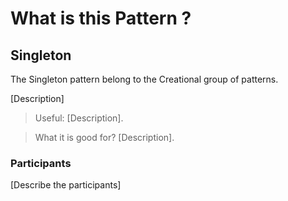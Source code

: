 ﻿# What is this Pattern ?

## Singleton

The Singleton pattern belong to the Creational group of patterns.

[Description]

> Useful: [Description]. 

> What it is good for? [Description].

### Participants

[Describe the participants]